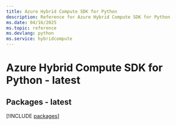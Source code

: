 ```yaml
---
title: Azure Hybrid Compute SDK for Python
description: Reference for Azure Hybrid Compute SDK for Python
ms.date: 04/16/2025
ms.topic: reference
ms.devlang: python
ms.service: hybridcompute
---
```

# Azure Hybrid Compute SDK for Python - latest
## Packages - latest
[!INCLUDE [packages](hybrid-compute-index.md)]